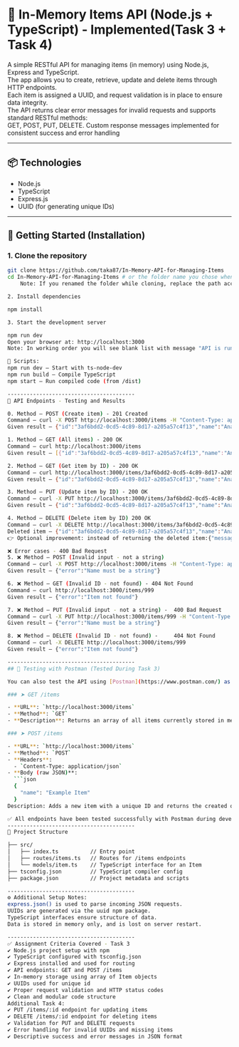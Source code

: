 # 🧠 In-Memory Items API (Node.js + TypeScript) - Implemented(Task 3 + Task 4)

A simple RESTful API for managing items (in memory) using Node.js, Express and TypeScript.  
The app allows you to create, retrieve, update and delete items through HTTP endpoints.  
Each item is assigned a UUID, and request validation is in place to ensure data integrity.  
The API returns clear error messages for invalid requests and supports standard RESTful methods:  
GET, POST, PUT, DELETE. Custom response messages implemented for consistent success and error handling

---

## 📦 Technologies

- Node.js
- TypeScript
- Express.js
- UUID (for generating unique IDs)

---

## 🚀 Getting Started (Installation)

### 1. Clone the repository

```bash
git clone https://github.com/taka87/In-Memory-API-for-Managing-Items
cd In-Memory-API-for-Managing-Items # or the folder name you chose when cloning
    Note: If you renamed the folder while cloning, replace the path accordingly.

2. Install dependencies

npm install

3. Start the development server

npm run dev
Open your browser at: http://localhost:3000
Note: In working order you will see blank list with message "API is running ⚙️" - Enjoy

🧰 Scripts:
npm run dev – Start with ts-node-dev
npm run build – Compile TypeScript
npm start – Run compiled code (from /dist)

----------------------------------------
📌 API Endpoints - Testing and Results

0. Method – POST (Create item) - 201 Created
Command – curl -X POST http://localhost:3000/items -H "Content-Type: application/json" -d "{\"name\": \"Ananas\"}"
Given result – {"id":"3af6bdd2-0cd5-4c89-8d17-a205a57c4f13","name":"Ananas"}

1. Method – GET (All items) - 200 OK
Command – curl http://localhost:3000/items
Given result – [{"id":"3af6bdd2-0cd5-4c89-8d17-a205a57c4f13","name":"Ananas"}]

2. Method – GET (Get item by ID) - 200 OK
Command – curl http://localhost:3000/items/3af6bdd2-0cd5-4c89-8d17-a205a57c4f13
Given result – {"id":"3af6bdd2-0cd5-4c89-8d17-a205a57c4f13","name":"Ananas"}

3. Method – PUT (Update item by ID) - 200 OK
Command – curl -X PUT http://localhost:3000/items/3af6bdd2-0cd5-4c89-8d17-a205a57c4f13 -H "Content-Type: application/json" -d "{\"name\": \"Ananas\"}"
Given result – {"id":"3af6bdd2-0cd5-4c89-8d17-a205a57c4f13","name":"Ananas"}

4. Method – DELETE (Delete item by ID) 200 OK 
Command – curl -X DELETE http://localhost:3000/items/3af6bdd2-0cd5-4c89-8d17-a205a57c4f13
Deleted item – {"id":"3af6bdd2-0cd5-4c89-8d17-a205a57c4f13","name":"Ananas"}
👉 Optional improvement: instead of returning the deleted item:{"message": "Item deleted successfully"}

❌ Error cases - 400 Bad Request
5. ❌ Method – POST (Invalid input - not a string)
Command – curl -X POST http://localhost:3000/items -H "Content-Type: application/json" -d "{\"name\": 123}"
Given result – {"error":"Name must be a string"}

6. ❌ Method – GET (Invalid ID - not found) - 404 Not Found
Command – curl http://localhost:3000/items/999
Given result – {"error":"Item not found"}

7. ❌ Method – PUT (Invalid input - not a string) - 	400 Bad Request
Command – curl -X PUT http://localhost:3000/items/999 -H "Content-Type: application/json" -d "{\"name\": 123}"
Given result – {"error":"Name must be a string"}

8. ❌ Method – DELETE (Invalid ID - not found) - 	404 Not Found
Command – curl -X DELETE http://localhost:3000/items/999
Given result – {"error":"Item not found"}

----------------------------------------
## 🧪 Testing with Postman (Tested During Task 3)

You can also test the API using [Postman](https://www.postman.com/) as an alternative to manual cURL or frontend requests.

### ➤ GET /items

- **URL**: `http://localhost:3000/items`
- **Method**: `GET`
- **Description**: Returns an array of all items currently stored in memory.

### ➤ POST /items

- **URL**: `http://localhost:3000/items`
- **Method**: `POST`
- **Headers**:  
  - `Content-Type: application/json`
- **Body (raw JSON)**:
  ```json
  {
    "name": "Example Item"
  }
Description: Adds a new item with a unique ID and returns the created object.

✅ All endpoints have been tested successfully with Postman during development.
----------------------------------------
📁 Project Structure

├── src/
│   ├── index.ts          // Entry point
│   ├── routes/items.ts   // Routes for /items endpoints
│   └── models/item.ts    // TypeScript interface for an Item
├── tsconfig.json         // TypeScript compiler config
├── package.json          // Project metadata and scripts

----------------------------------------
⚙️ Additional Setup Notes:
express.json() is used to parse incoming JSON requests.
UUIDs are generated via the uuid npm package.
TypeScript interfaces ensure structure of data.
Data is stored in memory only, and is lost on server restart.

----------------------------------------
✅ Assignment Criteria Covered - Task 3
✔️ Node.js project setup with npm
✔️ TypeScript configured with tsconfig.json
✔️ Express installed and used for routing
✔️ API endpoints: GET and POST /items
✔️ In-memory storage using array of Item objects
✔️ UUIDs used for unique id
✔️ Proper request validation and HTTP status codes
✔️ Clean and modular code structure
Additional Task 4:
✔️ PUT /items/:id endpoint for updating items  
✔️ DELETE /items/:id endpoint for deleting items  
✔️ Validation for PUT and DELETE requests  
✔️ Error handling for invalid UUIDs and missing items  
✔️ Descriptive success and error messages in JSON format  